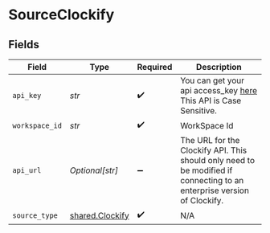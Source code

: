 # SourceClockify


## Fields

| Field                                                                                                                  | Type                                                                                                                   | Required                                                                                                               | Description                                                                                                            |
| ---------------------------------------------------------------------------------------------------------------------- | ---------------------------------------------------------------------------------------------------------------------- | ---------------------------------------------------------------------------------------------------------------------- | ---------------------------------------------------------------------------------------------------------------------- |
| `api_key`                                                                                                              | *str*                                                                                                                  | :heavy_check_mark:                                                                                                     | You can get your api access_key <a href="https://app.clockify.me/user/settings">here</a> This API is Case Sensitive.   |
| `workspace_id`                                                                                                         | *str*                                                                                                                  | :heavy_check_mark:                                                                                                     | WorkSpace Id                                                                                                           |
| `api_url`                                                                                                              | *Optional[str]*                                                                                                        | :heavy_minus_sign:                                                                                                     | The URL for the Clockify API. This should only need to be modified if connecting to an enterprise version of Clockify. |
| `source_type`                                                                                                          | [shared.Clockify](../../models/shared/clockify.md)                                                                     | :heavy_check_mark:                                                                                                     | N/A                                                                                                                    |